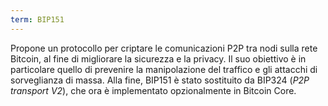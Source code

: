 ```yaml
---
term: BIP151
---
```


Propone un protocollo per criptare le comunicazioni P2P tra nodi sulla rete Bitcoin, al fine di migliorare la sicurezza e la privacy. Il suo obiettivo è in particolare quello di prevenire la manipolazione del traffico e gli attacchi di sorveglianza di massa. Alla fine, BIP151 è stato sostituito da BIP324 (*P2P transport V2*), che ora è implementato opzionalmente in Bitcoin Core.